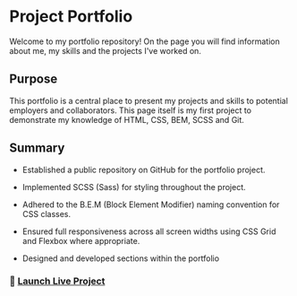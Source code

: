 # Project Portfolio

Welcome to my portfolio repository! On the page you will find information about me, my skills and the projects I've worked on.

## Purpose

This portfolio is a central place to present my projects and skills to potential employers and collaborators. This page itself is my first project to demonstrate my knowledge of HTML, CSS, BEM, SCSS and Git.

## Summary

- Established a public repository on GitHub for the portfolio project.

- Implemented SCSS (Sass) for styling throughout the project.

- Adhered to the B.E.M (Block Element Modifier) naming convention for CSS classes.

- Ensured full responsiveness across all screen widths using CSS Grid and Flexbox where appropriate.

- Designed and developed sections within the portfolio

### 🚀 [Launch Live Project](https://portfolio-theta-two-93.vercel.app/)
